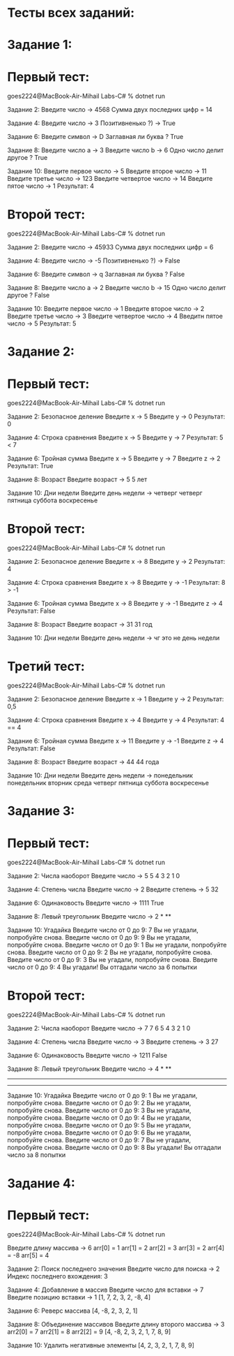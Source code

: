 # Тесты всех заданий:

# Задание 1:

# Первый тест:

goes2224@MacBook-Air-Mihail Labs-C# % dotnet run

Задание 2: Введите число -> 
4568
Сумма двух последних цифр = 14

Задание 4: Введите число -> 
3
Позитивненько ?) -> True

Задание 6: Введите символ -> 
D
Заглавная ли буква ? True

Задание 8: Введите число a -> 
3
Введите число b -> 
6
Одно число делит другое ? True

Задание 10: Введите первое число -> 
5
Введите второе число -> 
11
Введите третье число -> 
123
Введите четвертое число -> 
14
Введите пятое число -> 
1
Результат: 4

# Второй тест:

goes2224@MacBook-Air-Mihail Labs-C# % dotnet run

Задание 2: Введите число -> 
45933 
Сумма двух последних цифр = 6

Задание 4: Введите число -> 
-5
Позитивненько ?) -> False

Задание 6: Введите символ -> 
q
Заглавная ли буква ? False

Задание 8: Введите число a -> 
2
Введите число b -> 
15
Одно число делит другое ? False

Задание 10: Введите первое число -> 
1
Введите второе число -> 
2
Введите третье число -> 
3
Введите четвертое число -> 
4
Введитн пятое число -> 
5
Результат: 5

# Задание 2:

# Первый тест:

goes2224@MacBook-Air-Mihail Labs-C# % dotnet run

Задание 2: Безопасное деление
Введите x -> 5
Введите y -> 0
Результат: 0

Задание 4: Строка сравнения
Введите x -> 5
Введите y -> 7
Результат: 5 < 7

Задание 6: Тройная сумма
Введите x -> 5
Введите y -> 7
Введите z -> 2
Результат: True

Задание 8: Возраст
Введите возраст -> 5
5 лет

Задание 10: Дни недели
Введите день недели -> четверг
четверг
пятница
суббота
воскресенье

# Второй тест:

goes2224@MacBook-Air-Mihail Labs-C# % dotnet run

Задание 2: Безопасное деление
Введите x -> 8
Введите y -> 2
Результат: 4

Задание 4: Строка сравнения
Введите x -> 8
Введите y -> -1
Результат: 8 > -1

Задание 6: Тройная сумма
Введите x -> 8
Введите y -> -1
Введите z -> 4
Результат: False

Задание 8: Возраст
Введите возраст -> 31
31 год

Задание 10: Дни недели
Введите день недели -> чг
это не день недели

# Третий тест:

goes2224@MacBook-Air-Mihail Labs-C# % dotnet run

Задание 2: Безопасное деление
Введите x -> 1 
Введите y -> 2
Результат: 0,5

Задание 4: Строка сравнения
Введите x -> 4
Введите y -> 4
Результат: 4 == 4

Задание 6: Тройная сумма
Введите x -> 11
Введите y -> -1
Введите z -> 4
Результат: False

Задание 8: Возраст
Введите возраст -> 44
44 года

Задание 10: Дни недели
Введите день недели -> понедельник
понедельник
вторник
среда
четверг
пятница
суббота
воскресенье

# Задание 3:

# Первый тест:

goes2224@MacBook-Air-Mihail Labs-C# % dotnet run

Задание 2: Числа наоборот
Введите число -> 5
5 4 3 2 1 0

Задание 4: Степень числа
Введите число -> 2
Введите степень -> 5
32

Задание 6: Одинаковость
Введите число -> 1111
True

Задание 8: Левый треугольник
Введите число -> 2
*
**

Задание 10: Угадайка
Введите число от 0 до 9: 7
Вы не угадали, попробуйте снова.
Введите число от 0 до 9: 9
Вы не угадали, попробуйте снова.
Введите число от 0 до 9: 1
Вы не угадали, попробуйте снова.
Введите число от 0 до 9: 2
Вы не угадали, попробуйте снова.
Введите число от 0 до 9: 3
Вы не угадали, попробуйте снова.
Введите число от 0 до 9: 4
Вы угадали!
Вы отгадали число за 6 попытки

# Второй тест:

goes2224@MacBook-Air-Mihail Labs-C# % dotnet run

Задание 2: Числа наоборот
Введите число -> 7
7 6 5 4 3 2 1 0

Задание 4: Степень числа
Введите число -> 3
Введите степень -> 3
27

Задание 6: Одинаковость
Введите число -> 1211
False

Задание 8: Левый треугольник
Введите число -> 4
*
**
***
****

Задание 10: Угадайка
Введите число от 0 до 9: 1
Вы не угадали, попробуйте снова.
Введите число от 0 до 9: 2
Вы не угадали, попробуйте снова.
Введите число от 0 до 9: 3
Вы не угадали, попробуйте снова.
Введите число от 0 до 9: 4
Вы не угадали, попробуйте снова.
Введите число от 0 до 9: 5
Вы не угадали, попробуйте снова.
Введите число от 0 до 9: 6
Вы не угадали, попробуйте снова.
Введите число от 0 до 9: 7
Вы не угадали, попробуйте снова.
Введите число от 0 до 9: 8
Вы угадали!
Вы отгадали число за 8 попытки

# Задание 4:

# Первый тест:

goes2224@MacBook-Air-Mihail Labs-C# % dotnet run

Введите длину массива ->
6
arr[0] = 1
arr[1] = 2
arr[2] = 3
arr[3] = 2
arr[4] = -8
arr[5] = 4

Задание 2: Поиск последнего значения
Введите число для поиска -> 2
Индекс последнего вхождения: 3

Задание 4: Добавление в массив
Введите число для вставки -> 7
Введите позицию вставки -> 1
[1, 7, 2, 3, 2, -8, 4]

Задание 6: Реверс массива
[4, -8, 2, 3, 2, 1]

Задание 8: Объединение массивов
Введите длину второго массива -> 3  
arr2[0] = 7
arr2[1] = 8
arr2[2] = 9
[4, -8, 2, 3, 2, 1, 7, 8, 9]

Задание 10: Удалить негативные элементы
[4, 2, 3, 2, 1, 7, 8, 9]
